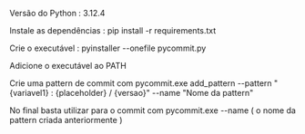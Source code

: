
Versão do Python : 3.12.4

Instale as dependências : pip install -r requirements.txt

Crie o executável : pyinstaller --onefile pycommit.py

Adicione o executável ao PATH

Crie uma pattern de commit com pycommit.exe add_pattern --pattern "{variavel1} : {placeholder} / {versao}" --name "Nome da pattern"

No final basta utilizar para o commit com pycommit.exe --name ( o nome da pattern criada anteriormente )